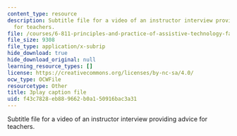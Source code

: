 ```yaml
---
content_type: resource
description: Subtitle file for a video of an instructor interview providing advice
  for teachers.
file: /courses/6-811-principles-and-practice-of-assistive-technology-fall-2014/f43c7828eb889662b0a150916bac3a31_ZGCJabWew3A.srt
file_size: 9308
file_type: application/x-subrip
hide_download: true
hide_download_original: null
learning_resource_types: []
license: https://creativecommons.org/licenses/by-nc-sa/4.0/
ocw_type: OCWFile
resourcetype: Other
title: 3play caption file
uid: f43c7828-eb88-9662-b0a1-50916bac3a31
---
```

Subtitle file for a video of an instructor interview providing advice for teachers.